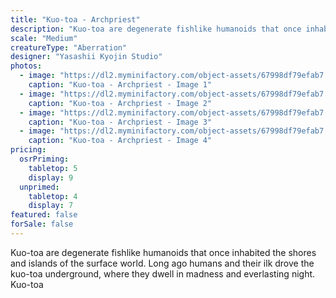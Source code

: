 ```yaml
---
title: "Kuo-toa - Archpriest"
description: "Kuo-toa are degenerate fishlike humanoids that once inhabited the shores and islands of the surface world. Long ago humans and their ilk drove the kuo-toa underground, where they dwell in madness and everlasting night. Kuo-toa"
scale: "Medium"
creatureType: "Aberration"
designer: "Yasashii Kyojin Studio"
photos:
  - image: "https://dl2.myminifactory.com/object-assets/67998df79efab7.63353792/images/720X720-Kuo-toa_05_PS.jpg"
    caption: "Kuo-toa - Archpriest - Image 1"
  - image: "https://dl2.myminifactory.com/object-assets/67998df79efab7.63353792/images/720X720-Kuo-toa_05_C.jpg"
    caption: "Kuo-toa - Archpriest - Image 2"
  - image: "https://dl2.myminifactory.com/object-assets/67998df79efab7.63353792/images/720X720-Kuo-toa_05_SCALE.jpg"
    caption: "Kuo-toa - Archpriest - Image 3"
  - image: "https://dl2.myminifactory.com/object-assets/67998df79efab7.63353792/images/720X720-Kuo-toa_05_B.jpg"
    caption: "Kuo-toa - Archpriest - Image 4"
pricing:
  osrPriming:
    tabletop: 5
    display: 9
  unprimed:
    tabletop: 4
    display: 7
featured: false
forSale: false
---
```


Kuo-toa are degenerate fishlike humanoids that once inhabited the shores and islands of the surface world. Long ago humans and their ilk drove the kuo-toa underground, where they dwell in madness and everlasting night. Kuo-toa
